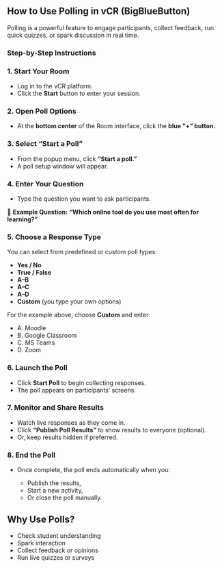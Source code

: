 
##  **How to Use Polling in vCR (BigBlueButton)**

Polling is a powerful feature to engage participants, collect feedback, run quick quizzes, or spark discussion in real time.


###  **Step-by-Step Instructions**


###  **1. Start Your Room**

* Log in to the vCR platform.
* Click the **Start** button to enter your session.


###  **2. Open Poll Options**

* At the **bottom center** of the Room interface, click the **blue “+” button**.


###  **3. Select “Start a Poll”**

* From the popup menu, click **“Start a poll.”**
* A poll setup window will appear.


###  **4. Enter Your Question**

* Type the question you want to ask participants.

📝 **Example Question:**
**“Which online tool do you use most often for learning?”**

###  **5. Choose a Response Type**

You can select from predefined or custom poll types:

* **Yes / No**
* **True / False**
* **A–B**
* **A–C**
* **A–D**
* **Custom** (you type your own options)

For the example above, choose **Custom** and enter:

* A. Moodle
* B. Google Classroom
* C. MS Teams
* D. Zoom


###  **6. Launch the Poll**

* Click **Start Poll** to begin collecting responses.
* The poll appears on participants’ screens.


###  **7. Monitor and Share Results**

* Watch live responses as they come in.
* Click **“Publish Poll Results”** to show results to everyone (optional).
* Or, keep results hidden if preferred.


###  **8. End the Poll**

* Once complete, the poll ends automatically when you:

  * Publish the results,
  * Start a new activity,
  * Or close the poll manually.


##  **Why Use Polls?**

* Check student understanding
* Spark interaction
* Collect feedback or opinions
* Run live quizzes or surveys



